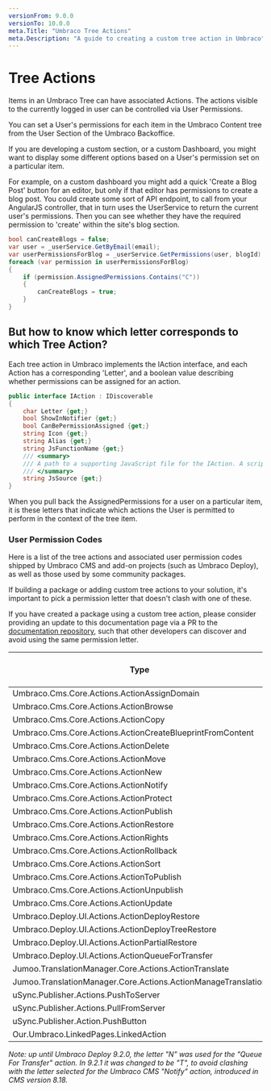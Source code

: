 ```yaml
---
versionFrom: 9.0.0
versionTo: 10.0.0
meta.Title: "Umbraco Tree Actions"
meta.Description: "A guide to creating a custom tree action in Umbraco"
---
```


# Tree Actions

Items in an Umbraco Tree can have associated Actions. The actions visible to the currently logged in user can be controlled via User Permissions.

You can set a User's permissions for each item in the Umbraco Content tree from the User Section of the Umbraco Backoffice.

If you are developing a custom section, or a custom Dashboard, you might want to display some different options based on a User's permission set on a particular item.

For example, on a custom dashboard you might add a quick 'Create a Blog Post' button for an editor, but only if that editor has permissions to create a blog post. You could create some sort of API endpoint, to call from your AngularJS controller, that in turn uses the UserService to return the current user's permissions. Then you can see whether they have the required permission to 'create' within the site's blog section.

```csharp
bool canCreateBlogs = false;
var user = _userService.GetByEmail(email);
var userPermissionsForBlog = _userService.GetPermissions(user, blogId);
foreach (var permission in userPermissionsForBlog)
{
    if (permission.AssignedPermissions.Contains("C"))
    {
        canCreateBlogs = true;
    }
}
```

## But how to know which letter corresponds to which Tree Action?

Each tree action in Umbraco implements the IAction interface, and each Action has a corresponding 'Letter', and a boolean value describing whether permissions can be assigned for an action.

```csharp
public interface IAction : IDiscoverable
{
    char Letter {get;}
    bool ShowInNotifier {get;}
    bool CanBePermissionAssigned {get;}
    string Icon {get;}
    string Alias {get;}
    string JsFunctionName {get;}
    /// <summary>
    /// A path to a supporting JavaScript file for the IAction. A script tag will be rendered out with the reference to the  JavaScript file.
    /// </summary>
    string JsSource {get;}
}
```

When you pull back the AssignedPermissions for a user on a particular item, it is these letters that indicate which actions the User is permitted to perform in the context of the tree item.

### User Permission Codes

Here is a list of the tree actions and associated user permission codes shipped by Umbraco CMS and add-on projects (such as Umbraco Deploy), as well as those used by some community packages.

If building a package or adding custom tree actions to your solution, it's important to pick a permission letter that doesn't clash with one of these.

If you have created a package using a custom tree action, please consider providing an update to this documentation page via a PR to the [documentation repository](https://github.com/umbraco/UmbracoDocs), such that other developers can discover and avoid using the same permission letter.

|Type|Alias|Letter|Can Be Permission Assigned|
|-|-|-|-|
|Umbraco.Cms.Core.Actions.ActionAssignDomain|assignDomain|I|True|
|Umbraco.Cms.Core.Actions.ActionBrowse|browse|F|True|
|Umbraco.Cms.Core.Actions.ActionCopy|copy|O|True|
|Umbraco.Cms.Core.Actions.ActionCreateBlueprintFromContent|createblueprint|ï|True|
|Umbraco.Cms.Core.Actions.ActionDelete|delete|D|True|
|Umbraco.Cms.Core.Actions.ActionMove|move|M|True|
|Umbraco.Cms.Core.Actions.ActionNew|create|C|True|
|Umbraco.Cms.Core.Actions.ActionNotify|notify|N|True|
|Umbraco.Cms.Core.Actions.ActionProtect|protect|P|True|
|Umbraco.Cms.Core.Actions.ActionPublish|publish|U|True|
|Umbraco.Cms.Core.Actions.ActionRestore|restore|V|False|
|Umbraco.Cms.Core.Actions.ActionRights|rights|R|True|
|Umbraco.Cms.Core.Actions.ActionRollback|rollback|K|True|
|Umbraco.Cms.Core.Actions.ActionSort|sort|S|True|
|Umbraco.Cms.Core.Actions.ActionToPublish|sendtopublish|H|True|
|Umbraco.Cms.Core.Actions.ActionUnpublish|unpublish|Z|True|
|Umbraco.Cms.Core.Actions.ActionUpdate|update|A|True|
|Umbraco.Deploy.UI.Actions.ActionDeployRestore|deployRestore|Q|True|
|Umbraco.Deploy.UI.Actions.ActionDeployTreeRestore|deployTreeRestore|Ψ|True|
|Umbraco.Deploy.UI.Actions.ActionPartialRestore|deployPartialRestore|Ø|True|
|Umbraco.Deploy.UI.Actions.ActionQueueForTransfer|deployQueueForTransfer|T|True|
|Jumoo.TranslationManager.Core.Actions.ActionTranslate|translate|5|True|
|Jumoo.TranslationManager.Core.Actions.ActionManageTranslation|manageTranslations|Ť|True|
|uSync.Publisher.Actions.PushToServer|pushContent|>|True|
|uSync.Publisher.Actions.PullFromServer|pullContent|<|True|
|uSync.Publisher.Action.PushButton|pushContentButton|^|True|
|Our.Umbraco.LinkedPages.LinkedAction|linkPages|l|True|

*Note: up until Umbraco Deploy 9.2.0, the letter "N" was used for the "Queue For Transfer" action.  In 9.2.1 it was changed to be "T", to avoid clashing with the letter selected for the Umbraco CMS "Notify" action, introduced in CMS version 8.18.*